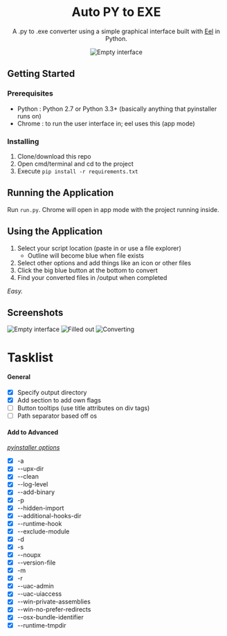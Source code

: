 <h1 align="center">Auto PY to EXE</h1>
<p align="center">A .py to .exe converter using a simple graphical interface built with <a href="https://github.com/ChrisKnott/Eel">Eel</a> in Python.</p>

<div align="center">
    <img src="https://i.imgur.com/BvfQABI.png" alt="Empty interface">
</div>

## Getting Started

### Prerequisites
 - Python : Python 2.7 or Python 3.3+ (basically anything that pyinstaller runs on)
 - Chrome : to run the user interface in; eel uses this (app mode)

### Installing
1. Clone/download this repo
2. Open cmd/terminal and cd to the project
3. Execute ```pip install -r requirements.txt```

## Running the Application
Run ```run.py```. Chrome will open in app mode with the project running inside.

## Using the Application
1. Select your script location (paste in or use a file explorer)
    - Outline will become blue when file exists
2. Select other options and add things like an icon or other files
3. Click the big blue button at the bottom to convert
4. Find your converted files in /output when completed

*Easy.*

## Screenshots
![Empty interface](https://i.imgur.com/PIWXYQf.png)
![Filled out](https://i.imgur.com/Y4itvce.png)
![Converting](https://i.imgur.com/MjdONcC.png)

# Tasklist
#### General
- [x] Specify output directory
- [x] Add section to add own flags
- [ ] Button tooltips (use title attributes on div tags)
- [ ] Path separator based off os
#### Add to Advanced
*[pyinstaller options](https://pyinstaller.readthedocs.io/en/stable/usage.html#options)*
- [x] -a
- [x] --upx-dir
- [x] --clean
- [x] --log-level
- [x] --add-binary
- [x] -p
- [x] --hidden-import
- [x] --additional-hooks-dir
- [x] --runtime-hook
- [x] --exclude-module
- [x] -d
- [x] -s
- [x] --noupx
- [x] --version-file
- [x] -m
- [x] -r
- [x] --uac-admin
- [x] --uac-uiaccess
- [x] --win-private-assemblies
- [x] --win-no-prefer-redirects
- [x] --osx-bundle-identifier
- [x] --runtime-tmpdir
